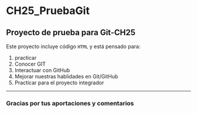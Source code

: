 # CH25_PruebaGit
## Proyecto de prueba para Git-CH25

Este proyecto incluye código `HTML` y está pensado para:
1. practicar
2. Conocer GIT
3. Interactuar con GitHub
4. Mejorar nuestras hablidades en Git/GitHub
5. Practicar para el proyecto integrador

---

### Gracias por tus aportaciones y comentarios

 
